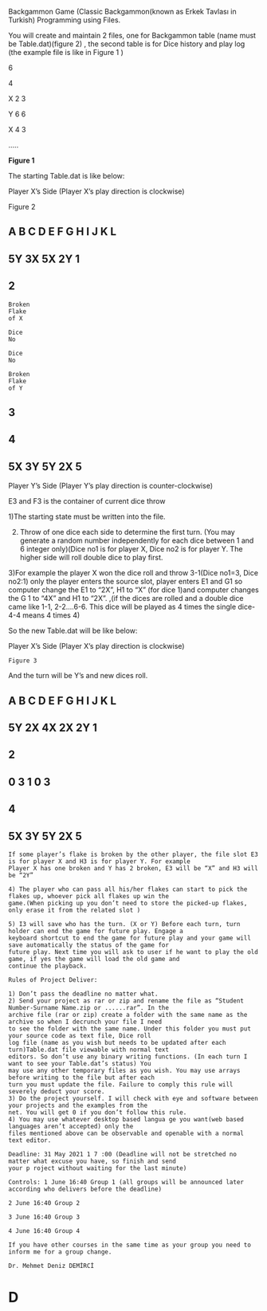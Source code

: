 Backgammon Game (Classic Backgammon(known as Erkek Tavlası in Turkish) Programming using Files.

You will create and maintain 2 files, one for Backgammon table (name must be Table.dat)(figure 2) , the second table
is for Dice history and play log (the example file is like in Figure 1 )

6

4

X 2 3

Y 6 6

X 4 3

.....

**Figure 1**

The starting Table.dat is like below:

Player X’s Side (Player X’s play direction is clockwise)

Figure 2

## A B C D E F G H I J K L

## 5Y 3X 5X 2Y 1

## 2

```
Broken
Flake
of X
```
```
Dice
No
```
```
Dice
No
```
```
Broken
Flake
of Y
```
## 3

## 4

## 5X 3Y 5Y 2X 5


Player Y’s Side (Player Y’s play direction is counter-clockwise)

E3 and F3 is the container of current dice throw

1)The starting state must be written into the file.

2) Throw of one dice each side to determine the first turn. (You may generate a random number independently for
each dice between 1 and 6 integer only)(Dice no1 is for player X, Dice no2 is for player Y. The higher side will roll
double dice to play first.

3)For example the player X won the dice roll and throw 3-1(Dice no1=3, Dice no2:1) only the player enters the source
slot, player enters E1 and G1 so computer change the E1 to “2X”, H1 to “X” (for dice 1)and computer changes the G 1
to “4X” and H1 to “2X”. ,(if the dices are rolled and a double dice came like 1-1, 2-2....6-6. This dice will be played as 4
times the single dice- 4-4 means 4 times 4)

So the new Table.dat will be like below:

Player X’s Side (Player X’s play direction is clockwise)

```
Figure 3
```
And the turn will be Y’s and new dices roll.

## A B C D E F G H I J K L

## 5Y 2X 4X 2X 2Y 1

## 2

## 0 3 1 0 3

## 4

## 5X 3Y 5Y 2X 5


```
If some player’s flake is broken by the other player, the file slot E3 is for player X and H3 is for player Y. For example
Player X has one broken and Y has 2 broken, E3 will be “X” and H3 will be “2Y”
```
```
4) The player who can pass all his/her flakes can start to pick the flakes up, whoever pick all flakes up win the
game.(When picking up you don’t need to store the picked-up flakes, only erase it from the related slot )
```
```
5) I3 will save who has the turn. (X or Y) Before each turn, turn holder can end the game for future play. Engage a
keyboard shortcut to end the game for future play and your game will save automatically the status of the game for
future play. Next time you will ask to user if he want to play the old game, if yes the game will load the old game and
continue the playback.
```
```
Rules of Project Deliver:
```
```
1) Don’t pass the deadline no matter what.
2) Send your project as rar or zip and rename the file as “Student Number-Surname Name.zip or ......rar”. In the
archive file (rar or zip) create a folder with the same name as the archive so when I decrunch your file I need
to see the folder with the same name. Under this folder you must put your source code as text file, Dice roll
log file (name as you wish but needs to be updated after each turn)Table.dat file viewable with normal text
editors. So don’t use any binary writing functions. (In each turn I want to see your Table.dat’s status) You
may use any other temporary files as you wish. You may use arrays before writing to the file but after each
turn you must update the file. Failure to comply this rule will severely deduct your score.
3) Do the project yourself. I will check with eye and software between your projects and the examples from the
net. You will get 0 if you don’t follow this rule.
4) You may use whatever desktop based langua ge you want(web based languages aren’t accepted) only the
files mentioned above can be observable and openable with a normal text editor.
```
```
Deadline: 31 May 2021 1 7 :00 (Deadline will not be stretched no matter what excuse you have, so finish and send
your p roject without waiting for the last minute)
```
```
Controls: 1 June 16:40 Group 1 (all groups will be announced later according who delivers before the deadline)
```
```
2 June 16:40 Group 2
```
```
3 June 16:40 Group 3
```
```
4 June 16:40 Group 4
```
```
If you have other courses in the same time as your group you need to inform me for a group change.
```
```
Dr. Mehmet Deniz DEMİRCİ
```
# D


